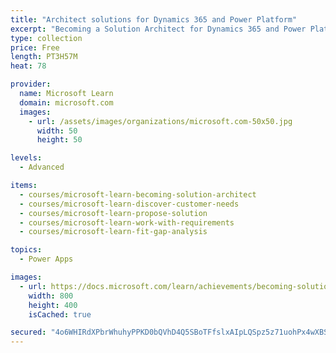 ```yaml
---
title: "Architect solutions for Dynamics 365 and Power Platform"
excerpt: "Becoming a Solution Architect for Dynamics 365 and Power Platform."
type: collection
price: Free
length: PT3H57M
heat: 78

provider:
  name: Microsoft Learn
  domain: microsoft.com
  images:
    - url: /assets/images/organizations/microsoft.com-50x50.jpg
      width: 50
      height: 50

levels:
  - Advanced

items:
  - courses/microsoft-learn-becoming-solution-architect
  - courses/microsoft-learn-discover-customer-needs
  - courses/microsoft-learn-propose-solution
  - courses/microsoft-learn-work-with-requirements
  - courses/microsoft-learn-fit-gap-analysis

topics:
  - Power Apps

images:
  - url: https://docs.microsoft.com/learn/achievements/becoming-solution-architect-social.png
    width: 800
    height: 400
    isCached: true

secured: "4o6WHIRdXPbrWhuhyPPKD0bQVhD4Q5SBoTFfslxAIpLQSpz5z71uohPx4wXBSy5kRG2xEqgGEcwfFqRz8To9Nktqxifa8xbcTCgdfwZJza/rN/5ZvJq/1BFrum+2ShuP6jfQ/JUsFlRgud1tN3NIQqAsQpZvypyNPK2ANPsjD0dXJ0skLdYD2X1jtd2LzUxC2xbwDRhUxwIKzz/y3Udv+5l3b1cw10EQoDAzO8cN8iUHXQ2QUqowM4ccFMYue1zqR0gMpmlQf/9Pm2Hw1JhWyOKkgXJHmnq0flgJ7f0nLvtcj/gSueNytCSVCw1zbNCdk0zufNisfp4hM7Na3ACM0uHQF0+wpbvjIOH43PdoiHE=;ak3wwIrr39KiIQvDNjU19Q=="
---
```


